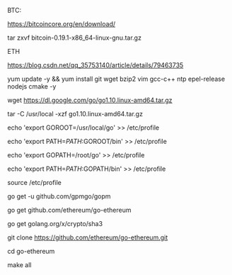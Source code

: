 BTC:

https://bitcoincore.org/en/download/

tar zxvf bitcoin-0.19.1-x86_64-linux-gnu.tar.gz





ETH

https://blog.csdn.net/qq_35753140/article/details/79463735

yum update -y && yum install git wget bzip2 vim gcc-c++ ntp epel-release nodejs cmake -y

wget https://dl.google.com/go/go1.10.linux-amd64.tar.gz

tar -C /usr/local -xzf go1.10.linux-amd64.tar.gz

echo 'export GOROOT=/usr/local/go' >> /etc/profile  

echo 'export PATH=$PATH:$GOROOT/bin' >> /etc/profile  

echo 'export GOPATH=/root/go' >> /etc/profile

echo 'export PATH=$PATH:$GOPATH/bin' >> /etc/profile

source /etc/profile



go get -u github.com/gpmgo/gopm

go get github.com/ethereum/go-ethereum

go get golang.org/x/crypto/sha3



git clone https://github.com/ethereum/go-ethereum.git 

cd go-ethereum  

make all

